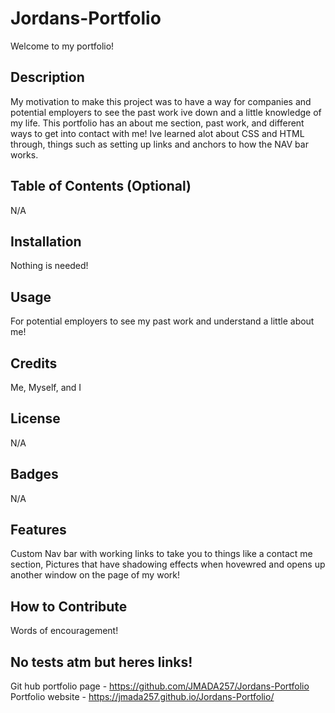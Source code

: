 # Jordans-Portfolio
Welcome to my portfolio!

## Description

My motivation to make this project was to have a way for companies and potential employers to see the past work ive down and a little knowledge of my life. This portfolio has an about me section, past work, and different ways to get into contact with me! Ive learned alot about CSS and HTML through, things such as setting up links and anchors to how the NAV bar works.

## Table of Contents (Optional)

N/A

## Installation

Nothing is needed!

## Usage

For potential employers to see my past work and understand a little about me!

## Credits

Me, Myself, and I

## License

N/A

## Badges

N/A

## Features

Custom Nav bar with working links to take you to things like a contact me section, Pictures that have shadowing effects when hovewred and opens up another window on the page of my work!

## How to Contribute

Words of encouragement!

## No tests atm but heres links!
Git hub portfolio page - https://github.com/JMADA257/Jordans-Portfolio
Portfolio website - https://jmada257.github.io/Jordans-Portfolio/
